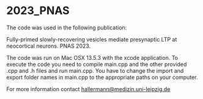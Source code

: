 # 2023_PNAS
The code was used in the following publication:

Fully-primed slowly-recovering vesicles mediate presynaptic LTP at neocortical neurons.
PNAS 2023.

The code was run on Mac OSX 13.5.3 with the xcode application. To execute the code you need to compile main.cpp and the other provided .cpp and .h files and run main.cpp. You have to change the import and export folder names in main.cpp to the appropriate paths on your computer.

For more information contact hallermann@medizin.uni-leipzig.de
